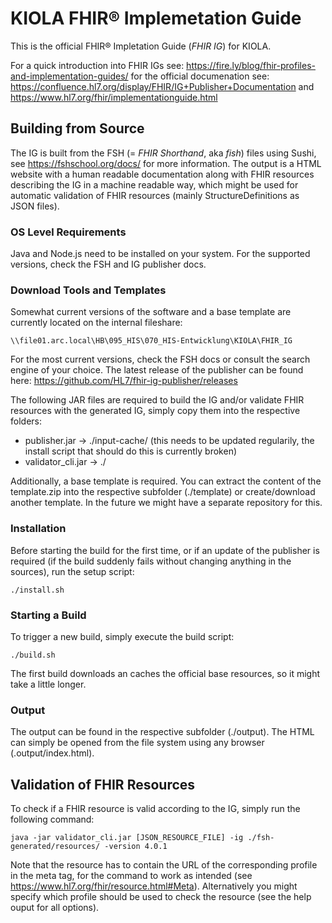 # KIOLA FHIR® Implemetation Guide

This is the official FHIR® Impletation Guide (*FHIR IG*) for KIOLA.

For a quick introduction into FHIR IGs see: https://fire.ly/blog/fhir-profiles-and-implementation-guides/ for the official documenation see: https://confluence.hl7.org/display/FHIR/IG+Publisher+Documentation and https://www.hl7.org/fhir/implementationguide.html

## Building from Source

The IG is built from the FSH (= *FHIR Shorthand*, aka *fish*) files using Sushi, see https://fshschool.org/docs/ for more information. The output is a HTML website with a human readable documentation along with FHIR resources describing the IG in a machine readable way, which might be used for automatic validation of FHIR resources (mainly StructureDefinitions as JSON files).

### OS Level Requirements

Java and Node.js need to be installed on your system. For the supported versions, check the FSH and IG publisher docs.

### Download Tools and Templates

Somewhat current versions of the software and a base template are currently located on the internal fileshare:

    \\file01.arc.local\HB\095_HIS\070_HIS-Entwicklung\KIOLA\FHIR_IG

For the most current versions, check the FSH docs or consult the search engine of your choice. The latest release of the publisher can be found here: https://github.com/HL7/fhir-ig-publisher/releases

The following JAR files are required to build the IG and/or validate FHIR resources with the generated IG, simply copy them into the respective folders:
* publisher.jar -> ./input-cache/ (this needs to be updated regularily, the install script that should do this is currently broken)
* validator_cli.jar -> ./

Additionally, a base template is required. You can extract the content of the template.zip into the respective subfolder (./template) or create/download another template. In the future we might have a separate repository for this.

### Installation

Before starting the build for the first time, or if an update of the publisher is required (if the build suddenly fails without changing anything in the sources), run the setup script:

    ./install.sh

### Starting a Build

To trigger a new build, simply execute the build script:

    ./build.sh

The first build downloads an caches the official base resources, so it might take a little longer.

### Output

The output can be found in the respective subfolder (./output). The HTML can simply be opened from the file system using any browser (.output/index.html).

## Validation of FHIR Resources

To check if a FHIR resource is valid according to the IG, simply run the following command:

    java -jar validator_cli.jar [JSON_RESOURCE_FILE] -ig ./fsh-generated/resources/ -version 4.0.1

Note that the resource has to contain the URL of the corresponding profile in the meta tag, for the command to work as intended (see https://www.hl7.org/fhir/resource.html#Meta). Alternatively you might specify which profile should be used to check the resource (see the help ouput for all options).
